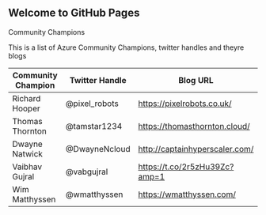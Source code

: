 ## Welcome to GitHub Pages

Community Champions 

This is a list of Azure Community Champions, twitter handles and theyre blogs


| Community Champion  | Twitter Handle   | Blog URL                                |
| -------------       | ---------------  | --------------------------------------- |
| Richard Hooper      | @pixel_robots    | https://pixelrobots.co.uk/              |
| Thomas Thornton     | @tamstar1234     | https://thomasthornton.cloud/           |
| Dwayne Natwick      | @DwayneNcloud    | http://captainhyperscaler.com/          |
| Vaibhav Gujral      | @vabgujral       | https://t.co/2r5zHu39Zc?amp=1           | 
| Wim Matthyssen      | @wmatthyssen     | https://wmatthyssen.com/                |